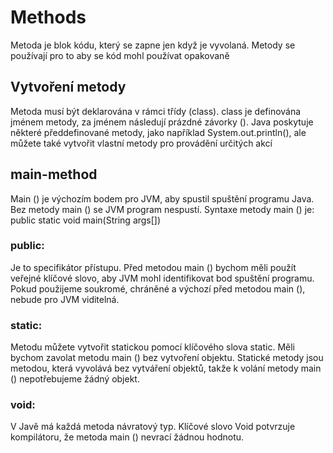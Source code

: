 # Methods
Metoda je blok kódu, který se zapne jen když je vyvolaná.
Metody se používají pro to aby se kód mohl používat opakovaně

## Vytvoření metody
Metoda musí být deklarována v rámci třídy (class). class je definována jménem metody, za jménem následují prázdné závorky ().
Java poskytuje některé předdefinované metody, jako například System.out.println(), ale můžete také vytvořit vlastní metody pro provádění určitých akcí

## main-method
Main () je výchozím bodem pro JVM, aby spustil spuštění programu Java. Bez metody main () se JVM program nespustí. Syntaxe metody main () je: public static void main(String args[])

### public: 
Je to specifikátor přístupu. Před metodou main () bychom měli použít veřejné klíčové slovo, aby JVM mohl identifikovat bod spuštění programu. Pokud použijeme soukromé, chráněné a výchozí před metodou main (), nebude pro JVM viditelná.

### static:
Metodu můžete vytvořit statickou pomocí klíčového slova static. Měli bychom zavolat metodu main () bez vytvoření objektu. Statické metody jsou metodou, která vyvolává bez vytváření objektů, takže k volání metody main () nepotřebujeme žádný objekt.

### void:
V Javě má každá metoda návratový typ. Klíčové slovo Void potvrzuje kompilátoru, že metoda main () nevrací žádnou hodnotu.
